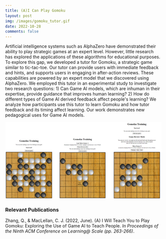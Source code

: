 ```yaml
---
title: (A)I Can Play Gomoku
layout: post
img: /images/gomoku_tutor.gif
date: 2022-10-28
comments: false
---
```


Artificial intelligence systems such as AlphaZero have demonstrated their ability to play strategic games at an expert level. However, little research has explored the applications of these algorithms for educational purposes. To explore this gap, we developed a tutor for Gomoku, a strategic game similar to tic-tac-toe. Our tutor can provide users with immediate feedback and hints, and supports users in engaging in after-action reviews. These capabilities are powered by an expert model that we discovered using AlphaZero. We employed this tutor in an experimental study to investigate two research questions: 1) Can Game AI models, which are inhuman in their expertise, provide guidance that improves human learning? 2) How do different types of Game AI derived feedback affect people's learning? We analyze how participants use this tutor to learn Gomoku and how tutor feedback and its timing affect learning. Our work demonstrates new pedagogical uses for Game AI models.

![gomoku_interface]

### Relevant Publications
Zhang, Q., & MacLellan, C. J. (2022, June). (A) I Will Teach You to Play Gomoku: Exploring the Use of Game AI to Teach People. _In Proceedings of the Ninth ACM Conference on Learning@ Scale (pp. 263-266)_.[<i class="far fa-file-pdf"></i>][zhang-L@S-2022]
[<i class="fab fa-youtube"></i>][zhang-L@S-2022-demo]

[zhang-L@S-2022-demo]: https://dl.acm.org/doi/abs/10.1145/3491140.3528331
[zhang-L@S-2022]: /files/(A)I-WIll-Teach-You-To-Play-Gomoku.pdf

[gomoku_interface]: /images/three_conditions.png
